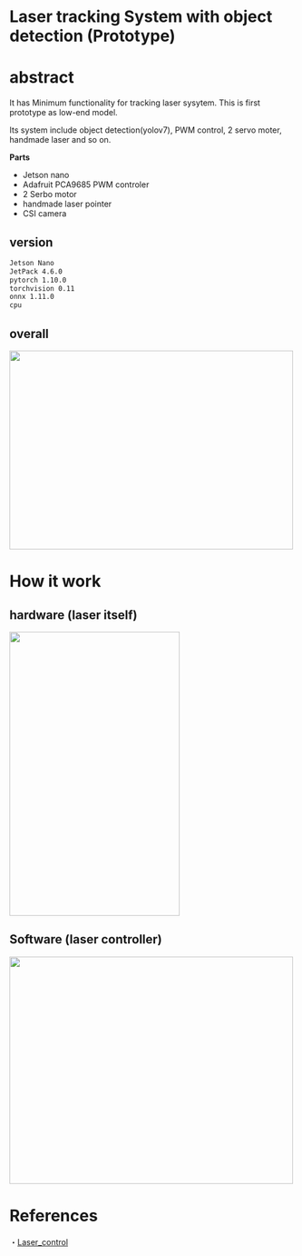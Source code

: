 # Laser tracking System with object detection  (Prototype)

# abstract
It has Minimum functionality for tracking laser sysytem. This is first prototype as low-end model.

Its system include object detection(yolov7), PWM control, 2 servo moter, handmade laser and so on.

<b>Parts</b>
- Jetson nano
- Adafruit PCA9685 PWM controler
- 2 Serbo motor 
- handmade laser pointer
- CSI camera


## version
```zsh
Jetson Nano
JetPack 4.6.0
pytorch 1.10.0
torchvision 0.11
onnx 1.11.0
cpu 
```


## overall
<img src="https://user-images.githubusercontent.com/48679574/217874634-fa31091c-6249-4292-a78b-f9941e1fd80e.png" width="500" height="350"/>


# How it work

## hardware (laser itself)

<img src="https://user-images.githubusercontent.com/48679574/217854214-5da2563d-dd53-4ec9-9cc8-04690d55e8de.gif" width="300" height="500"/>

## Software (laser controller)

<img src="https://user-images.githubusercontent.com/48679574/217854150-becb5933-0887-425e-b090-2a8402d5c0c4.gif" width="500" height="400"/>

# References
・[Laser_control](https://github.com/Ildaron/Laser_control)

